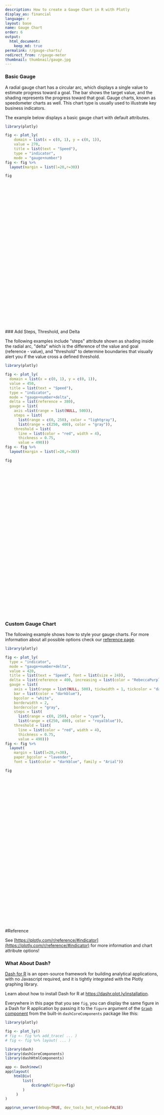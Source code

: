 ```yaml
---
description: How to create a Gauge Chart in R with Plotly
display_as: financial
language: r
layout: base
name: Gauge Chart
order: 6
output:
  html_document:
    keep_md: true
permalink: r/gauge-charts/
redirect_from: r/gauge-meter
thumbnail: thumbnail/gauge.jpg
---
```



### Basic Gauge

  A radial gauge chart has a circular arc, which displays a single value to estimate progress toward a goal.
  The bar shows the target value, and the shading represents the progress toward that goal. Gauge charts, known as
  speedometer charts as well. This chart type is usually used to illustrate key business indicators.

  The example below displays a basic gauge chart with default attributes.


``` r
library(plotly)

fig <- plot_ly(
    domain = list(x = c(0, 1), y = c(0, 1)),
    value = 270,
    title = list(text = "Speed"),
    type = "indicator",
    mode = "gauge+number")
fig <- fig %>%
  layout(margin = list(l=20,r=30))

fig
```

<div class="plotly html-widget html-fill-item" id="htmlwidget-1218c1cda506685f5ebc" style="width:672px;height:480px;"></div>
<script type="application/json" data-for="htmlwidget-1218c1cda506685f5ebc">{"x":{"visdat":{"2bfd10a25eb":["function () ","plotlyVisDat"]},"cur_data":"2bfd10a25eb","attrs":{"2bfd10a25eb":{"domain":{"x":[0,1],"y":[0,1]},"value":270,"title":{"text":"Speed"},"mode":"gauge+number","alpha_stroke":1,"sizes":[10,100],"spans":[1,20],"type":"indicator"}},"layout":{"margin":{"b":40,"l":20,"t":25,"r":30},"hovermode":"closest","showlegend":false},"source":"A","config":{"modeBarButtonsToAdd":["hoverclosest","hovercompare"],"showSendToCloud":false},"data":[{"domain":{"x":[0,1],"y":[0,1]},"value":270,"title":{"text":"Speed"},"mode":"gauge+number","type":"indicator","frame":null}],"highlight":{"on":"plotly_click","persistent":false,"dynamic":false,"selectize":false,"opacityDim":0.20000000000000001,"selected":{"opacity":1},"debounce":0},"shinyEvents":["plotly_hover","plotly_click","plotly_selected","plotly_relayout","plotly_brushed","plotly_brushing","plotly_clickannotation","plotly_doubleclick","plotly_deselect","plotly_afterplot","plotly_sunburstclick"],"base_url":"https://plot.ly"},"evals":[],"jsHooks":[]}</script>
### Add Steps, Threshold, and Delta

The following examples include "steps" attribute shown as shading inside the radial arc, "delta" which is the
  difference of the value and goal (reference - value), and "threshold" to determine boundaries that visually alert you if the value cross a defined threshold.


``` r
library(plotly)

fig <- plot_ly(
  domain = list(x = c(0, 1), y = c(0, 1)),
  value = 450,
  title = list(text = "Speed"),
  type = "indicator",
  mode = "gauge+number+delta",
  delta = list(reference = 380),
  gauge = list(
    axis =list(range = list(NULL, 500)),
    steps = list(
      list(range = c(0, 250), color = "lightgray"),
      list(range = c(250, 400), color = "gray")),
    threshold = list(
      line = list(color = "red", width = 4),
      thickness = 0.75,
      value = 490)))
fig <- fig %>%
  layout(margin = list(l=20,r=30))

fig
```

<div class="plotly html-widget html-fill-item" id="htmlwidget-74516baf98637fa8c0ec" style="width:672px;height:480px;"></div>
<script type="application/json" data-for="htmlwidget-74516baf98637fa8c0ec">{"x":{"visdat":{"2bfd44fa39b7":["function () ","plotlyVisDat"]},"cur_data":"2bfd44fa39b7","attrs":{"2bfd44fa39b7":{"domain":{"x":[0,1],"y":[0,1]},"value":450,"title":{"text":"Speed"},"mode":"gauge+number+delta","delta":{"reference":380},"gauge":{"axis":{"range":[null,500]},"steps":[{"range":[0,250],"color":"lightgray"},{"range":[250,400],"color":"gray"}],"threshold":{"line":{"color":"red","width":4},"thickness":0.75,"value":490}},"alpha_stroke":1,"sizes":[10,100],"spans":[1,20],"type":"indicator"}},"layout":{"margin":{"b":40,"l":20,"t":25,"r":30},"hovermode":"closest","showlegend":false},"source":"A","config":{"modeBarButtonsToAdd":["hoverclosest","hovercompare"],"showSendToCloud":false},"data":[{"domain":{"x":[0,1],"y":[0,1]},"value":450,"title":{"text":"Speed"},"mode":"gauge+number+delta","delta":{"reference":380},"gauge":{"axis":{"range":[[],500]},"steps":[{"range":[0,250],"color":"lightgray"},{"range":[250,400],"color":"gray"}],"threshold":{"line":{"color":"red","width":4},"thickness":0.75,"value":490}},"type":"indicator","frame":null}],"highlight":{"on":"plotly_click","persistent":false,"dynamic":false,"selectize":false,"opacityDim":0.20000000000000001,"selected":{"opacity":1},"debounce":0},"shinyEvents":["plotly_hover","plotly_click","plotly_selected","plotly_relayout","plotly_brushed","plotly_brushing","plotly_clickannotation","plotly_doubleclick","plotly_deselect","plotly_afterplot","plotly_sunburstclick"],"base_url":"https://plot.ly"},"evals":[],"jsHooks":[]}</script>

### Custom Gauge Chart
The following example shows how to style your gauge charts. For more information about all possible options check our [reference page](https://plotly.com/r/reference/#indicator).


``` r
library(plotly)

fig <- plot_ly(
  type = "indicator",
  mode = "gauge+number+delta",
  value = 420,
  title = list(text = "Speed", font = list(size = 24)),
  delta = list(reference = 400, increasing = list(color = "RebeccaPurple")),
  gauge = list(
    axis = list(range = list(NULL, 500), tickwidth = 1, tickcolor = "darkblue"),
    bar = list(color = "darkblue"),
    bgcolor = "white",
    borderwidth = 2,
    bordercolor = "gray",
    steps = list(
      list(range = c(0, 250), color = "cyan"),
      list(range = c(250, 400), color = "royalblue")),
    threshold = list(
      line = list(color = "red", width = 4),
      thickness = 0.75,
      value = 490)))
fig <- fig %>%
  layout(
    margin = list(l=20,r=30),
    paper_bgcolor = "lavender",
    font = list(color = "darkblue", family = "Arial"))

fig
```

<div class="plotly html-widget html-fill-item" id="htmlwidget-8cba213a2b7567800461" style="width:672px;height:480px;"></div>
<script type="application/json" data-for="htmlwidget-8cba213a2b7567800461">{"x":{"visdat":{"2bfd13ce6dfa":["function () ","plotlyVisDat"]},"cur_data":"2bfd13ce6dfa","attrs":{"2bfd13ce6dfa":{"mode":"gauge+number+delta","value":420,"title":{"text":"Speed","font":{"size":24}},"delta":{"reference":400,"increasing":{"color":"RebeccaPurple"}},"gauge":{"axis":{"range":[null,500],"tickwidth":1,"tickcolor":"darkblue"},"bar":{"color":"darkblue"},"bgcolor":"white","borderwidth":2,"bordercolor":"gray","steps":[{"range":[0,250],"color":"cyan"},{"range":[250,400],"color":"royalblue"}],"threshold":{"line":{"color":"red","width":4},"thickness":0.75,"value":490}},"alpha_stroke":1,"sizes":[10,100],"spans":[1,20],"type":"indicator"}},"layout":{"margin":{"b":40,"l":20,"t":25,"r":30},"paper_bgcolor":"lavender","font":{"color":"darkblue","family":"Arial"},"hovermode":"closest","showlegend":false},"source":"A","config":{"modeBarButtonsToAdd":["hoverclosest","hovercompare"],"showSendToCloud":false},"data":[{"mode":"gauge+number+delta","value":420,"title":{"text":"Speed","font":{"size":24}},"delta":{"reference":400,"increasing":{"color":"RebeccaPurple"}},"gauge":{"axis":{"range":[[],500],"tickwidth":1,"tickcolor":"darkblue"},"bar":{"color":"darkblue"},"bgcolor":"white","borderwidth":2,"bordercolor":"gray","steps":[{"range":[0,250],"color":"cyan"},{"range":[250,400],"color":"royalblue"}],"threshold":{"line":{"color":"red","width":4},"thickness":0.75,"value":490}},"type":"indicator","frame":null}],"highlight":{"on":"plotly_click","persistent":false,"dynamic":false,"selectize":false,"opacityDim":0.20000000000000001,"selected":{"opacity":1},"debounce":0},"shinyEvents":["plotly_hover","plotly_click","plotly_selected","plotly_relayout","plotly_brushed","plotly_brushing","plotly_clickannotation","plotly_doubleclick","plotly_deselect","plotly_afterplot","plotly_sunburstclick"],"base_url":"https://plot.ly"},"evals":[],"jsHooks":[]}</script>

#Reference

See [https://plotly.com/r/reference/#indicator](https://plotly.com/r/reference/#indicator) for more information and chart attribute options!
### What About Dash?

[Dash for R](https://dashr.plot.ly/) is an open-source framework for building analytical applications, with no Javascript required, and it is tightly integrated with the Plotly graphing library. 

Learn about how to install Dash for R at https://dashr.plot.ly/installation.

Everywhere in this page that you see `fig`, you can display the same figure in a Dash for R application by passing it to the `figure` argument of the [`Graph` component](https://dashr.plot.ly/dash-core-components/graph) from the built-in `dashCoreComponents` package like this:


``` r
library(plotly)

fig <- plot_ly() 
# fig <- fig %>% add_trace( ... )
# fig <- fig %>% layout( ... ) 

library(dash)
library(dashCoreComponents)
library(dashHtmlComponents)

app <- Dash$new()
app$layout(
    htmlDiv(
        list(
            dccGraph(figure=fig) 
        )
     )
)

app$run_server(debug=TRUE, dev_tools_hot_reload=FALSE)
```
